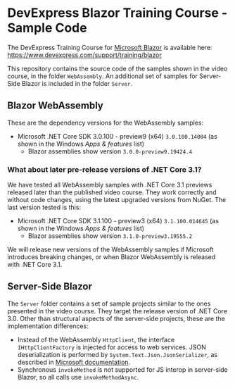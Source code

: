 # DevExpress Blazor Training Course - Sample Code

The DevExpress Training Course for [Microsoft Blazor](https://docs.microsoft.com/en-us/aspnet/core/client-side/spa/blazor/?view=aspnetcore-3.0) is available here: https://www.devexpress.com/support/training/blazor

This repository contains the source code of the samples shown in the video course, in the folder `WebAssembly`. An additional set of samples for Server-Side Blazor is included in the folder `Server`.

## Blazor WebAssembly

These are the dependency versions for the WebAssembly samples:

- Microsoft .NET Core SDK 3.0.100 - preview9 (x64) `3.0.100.14004` (as shown in the Windows _Apps & features_ list)
  - Blazor assemblies show version `3.0.0-preview9.19424.4`

### What about later pre-release versions of .NET Core 3.1?

We have tested all WebAssembly samples with .NET Core 3.1 previews released later than the published video course. They work correctly and without code changes, using the latest upgraded versions from NuGet. The last version tested is this:

- Microsoft .NET Core SDK 3.1.100 - preview3 (x64) `3.1.100.014645` (as shown in the Windows _Apps & features_ list)
  - Blazor assemblies show version `3.1.0-preview3.19555.2`

We will release new versions of the WebAssembly samples if Microsoft introduces breaking changes, or when Blazor WebAssembly is released with .NET Core 3.1.

## Server-Side Blazor

The `Server` folder contains a set of sample projects similar to the ones presented in the video course. They target the release version of .NET Core 3.0. Other than structural aspects of the server-side projects, these are the implementation differences:

- Instead of the WebAssembly `HttpClient`, the interface `IHttpClientFactory` is injected for access to web services. JSON deserialization is performed by `System.Text.Json.JsonSerializer`, as described in [Microsoft documentation](https://docs.microsoft.com/en-us/aspnet/core/fundamentals/http-requests?view=aspnetcore-3.0).
- Synchronous `invokeMethod` is not supported for JS interop in server-side Blazor, so all calls use `invokeMethodAsync`.
